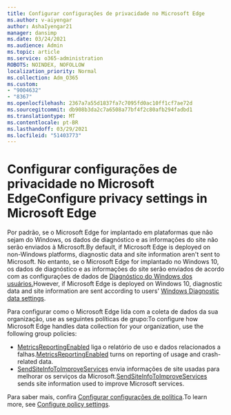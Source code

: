 ```yaml
---
title: Configurar configurações de privacidade no Microsoft Edge
ms.author: v-aiyengar
author: AshaIyengar21
manager: dansimp
ms.date: 03/24/2021
ms.audience: Admin
ms.topic: article
ms.service: o365-administration
ROBOTS: NOINDEX, NOFOLLOW
localization_priority: Normal
ms.collection: Adm_O365
ms.custom:
- "9004632"
- "8367"
ms.openlocfilehash: 2367a7a55d1837fa7c7095fd0ac10ff1cf7ae72d
ms.sourcegitcommit: db908b3da2c7a6508a77bf4f2c80afb294fadbd1
ms.translationtype: MT
ms.contentlocale: pt-BR
ms.lasthandoff: 03/29/2021
ms.locfileid: "51403773"
---
```

# <a name="configure-privacy-settings-in-microsoft-edge"></a><span data-ttu-id="5a402-102">Configurar configurações de privacidade no Microsoft Edge</span><span class="sxs-lookup"><span data-stu-id="5a402-102">Configure privacy settings in Microsoft Edge</span></span>

<span data-ttu-id="5a402-103">Por padrão, se o Microsoft Edge for implantado em plataformas que não sejam do Windows, os dados de diagnóstico e as informações do site não serão enviados à Microsoft.</span><span class="sxs-lookup"><span data-stu-id="5a402-103">By default, if Microsoft Edge is deployed on non-Windows platforms, diagnostic data and site information aren't sent to Microsoft.</span></span> <span data-ttu-id="5a402-104">No entanto, se o Microsoft Edge for implantado no Windows 10, os dados de diagnóstico e as informações do site serão enviados de acordo com as configurações de dados de [Diagnóstico do Windows dos usuários.](https://go.microsoft.com/fwlink/?linkid=2132472)</span><span class="sxs-lookup"><span data-stu-id="5a402-104">However, if Microsoft Edge is deployed on Windows 10, diagnostic data and site information are sent according to users' [Windows Diagnostic data settings](https://go.microsoft.com/fwlink/?linkid=2132472).</span></span>

<span data-ttu-id="5a402-105">Para configurar como o Microsoft Edge lida com a coleta de dados da sua organização, use as seguintes políticas de grupo:</span><span class="sxs-lookup"><span data-stu-id="5a402-105">To configure how Microsoft Edge handles data collection for your organization, use the following group policies:</span></span>
- <span data-ttu-id="5a402-106">[MetricsReportingEnabled](https://go.microsoft.com/fwlink/?linkid=2132470) liga o relatório de uso e dados relacionados a falhas.</span><span class="sxs-lookup"><span data-stu-id="5a402-106">[MetricsReportingEnabled](https://go.microsoft.com/fwlink/?linkid=2132470) turns on reporting of usage and crash-related data.</span></span>
- <span data-ttu-id="5a402-107">[SendSiteInfoToImproveServices](https://go.microsoft.com/fwlink/?linkid=2132470) envia informações de site usadas para melhorar os serviços da Microsoft.</span><span class="sxs-lookup"><span data-stu-id="5a402-107">[SendSiteInfoToImproveServices](https://go.microsoft.com/fwlink/?linkid=2132470) sends site information used to improve Microsoft services.</span></span>

<span data-ttu-id="5a402-108">Para saber mais, confira [Configurar configurações de política](https://go.microsoft.com/fwlink/?linkid=2132577).</span><span class="sxs-lookup"><span data-stu-id="5a402-108">To learn more, see [Configure policy settings](https://go.microsoft.com/fwlink/?linkid=2132577).</span></span>
